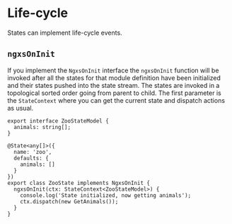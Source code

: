 # Life-cycle
States can implement life-cycle events.

## `ngxsOnInit`
If you implement the `NgxsOnInit` interface the `ngxsOnInit` function will be invoked after
all the states for that module definition have been initialized and their states pushed into the state stream.
The states are invoked in a topological sorted order going from parent to child.
The first parameter is the `StateContext` where you can get the current state and dispatch actions as usual.

```TS
export interface ZooStateModel {
  animals: string[];
}

@State<any[]>({
  name: 'zoo',
  defaults: {
    animals: []
  }
})
export class ZooState implements NgxsOnInit {
  ngxsOnInit(ctx: StateContext<ZooStateModel>) {
    console.log('State initialized, now getting animals');
    ctx.dispatch(new GetAnimals());
  }
}
```
